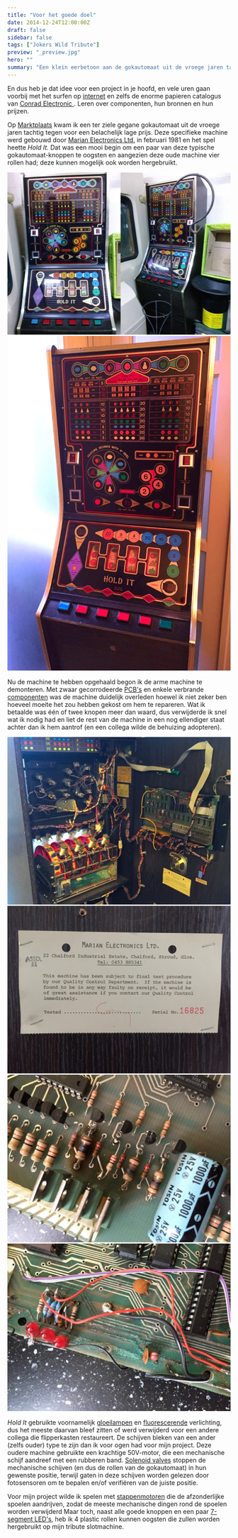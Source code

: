```yaml
---
title: "Voor het goede doel"
date: 2014-12-24T12:00:00Z
draft: false
sidebar: false
tags: ["Jokers Wild Tribute"]
preview: "_preview.jpg"
hero: ""
summary: "Een klein eerbetoon aan de gokautomaat uit de vroege jaren tachtig die verschillende herbruikbare onderdelen schonk"
---
```


En dus heb je dat idee voor een project in je hoofd, en vele uren gaan voorbij met het surfen op [internet](http://en.m.wikipedia.org/wiki/Internets) en zelfs de enorme papieren catalogus van [Conrad Electronic ](https://www.conrad.nl/nl/componenten.html).
Leren over componenten, hun bronnen en hun prijzen.

Op [Marktplaats](http://www.marktplaats.nl/z/verzamelen/automaten-gokkasten-en-fruitautomaten.html?categoryId=1625) kwam ik een ter ziele gegane gokautomaat uit de vroege jaren tachtig tegen voor een belachelijk lage prijs.
Deze specifieke machine werd gebouwd door [Marian Electronics Ltd.](http://uk.trademarkdirect.co.uk/marian-1162334) in februari 1981 en het spel heette _Hold It._
Dat was een mooi begin om een paar van deze typische gokautomaat-knoppen te oogsten en aangezien deze oude machine vier rollen had; deze kunnen mogelijk ook worden hergebruikt.

![Foto's van de te koop aangeboden donormachine](hold-it-001.jpg)
![De donormachine _Hold it_ voordat ik dingen begon te verwijderen](hold-it-002.jpg)

Nu de machine te hebben opgehaald begon ik de arme machine te demonteren.
Met zwaar gecorrodeerde [PCB's](http://en.wikipedia.org/wiki/Printed_circuit_board) en enkele verbrande [componenten](http://en.wikipedia.org/wiki/Resistor) was de machine duidelijk overleden hoewel ik niet zeker ben hoeveel moeite het zou hebben gekost om hem te repareren.
Wat ik betaalde was één of twee knopen meer dan waard, dus verwijderde ik snel wat ik nodig had en liet de rest van de machine in een nog ellendiger staat achter dan ik hem aantrof (en een collega wilde de behuizing adopteren).

![Geopende machine van achteren met de magneten die de (rode plastic) wielen stoppen](hold-it-003.jpg)
![Serienummer 16825 zoals gebouwd door Marian Electronics Ltd](hold-it-004.jpg)
![Een paar duidelijk doorgebrande weerstanden kunnen een boosdoener zijn geweest voor het opnieuw opstarten van deze machine](hold-it-005.jpg)
![Zware corrosie van de printplaten lijkt in het verleden "gerepareerd" te zijn](hold-it-006.jpg)

_Hold It_ gebruikte voornamelijk [gloeilampen](http://en.wikipedia.org/wiki/Incandescent_light_bulb) en [fluorescerende](http://en.wikipedia.org/wiki/Fluorescent_lamp) verlichting, dus het meeste daarvan bleef zitten of werd verwijderd voor een andere collega die flipperkasten restaureert.
De schijven bleken van een ander (zelfs ouder) type te zijn dan ik voor ogen had voor mijn project.
Deze oudere machine gebruikte een krachtige 50V-motor, die een mechanische schijf aandreef met een rubberen band.
[Solenoid valves](http://en.wikipedia.org/wiki/Solenoid_valve) stoppen de mechanische schijven (en dus de rollen van de gokautomaat) in hun gewenste positie, terwijl gaten in deze schijven worden gelezen door fotosensoren om te bepalen en/of verifiëren van de juiste positie.

Voor mijn project wilde ik spelen met [stappenmotoren](http://en.wikipedia.org/wiki/Stepper_motor) die de afzonderlijke spoelen aandrijven, zodat de meeste mechanische dingen rond de spoelen worden verwijderd
Maar toch, naast alle goede knoppen en een paar [7-segment LED's](http://en.wikipedia.org/wiki/Seven-segment_display), heb ik 4 plastic rollen kunnen oogsten die zullen worden hergebruikt op mijn tribute slotmachine.